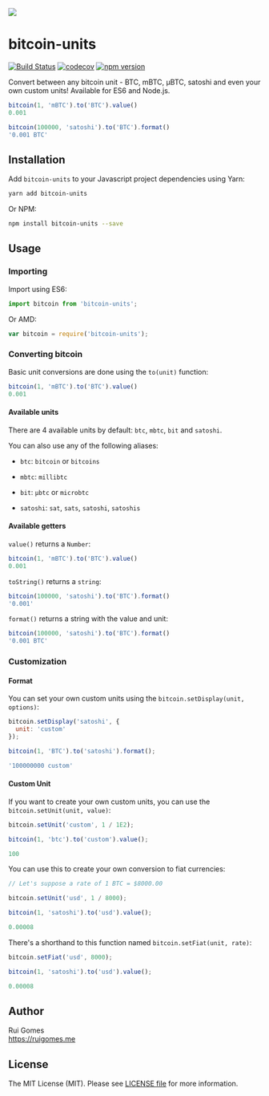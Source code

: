 ![](https://ruigomes.me/bitcoin-units.png?v=2)

# bitcoin-units
[![Build Status](https://img.shields.io/travis/ruigomeseu/bitcoin-units.svg)](https://travis-ci.org/ruigomeseu/bitcoin-units) [![codecov](https://img.shields.io/codecov/c/github/ruigomeseu/bitcoin-units.svg)](https://codecov.io/gh/ruigomeseu/bitcoin-units) [![npm version](https://badge.fury.io/js/bitcoin-units.svg)](https://badge.fury.io/js/bitcoin-units)

Convert between any bitcoin unit - BTC, mBTC, μBTC, satoshi and even your own custom units! Available for ES6 and Node.js.

```js
bitcoin(1, 'mBTC').to('BTC').value()
0.001

bitcoin(100000, 'satoshi').to('BTC').format()
'0.001 BTC'
```

## Installation
Add `bitcoin-units` to your Javascript project dependencies using Yarn:
```bash
yarn add bitcoin-units
```
Or NPM:
```bash
npm install bitcoin-units --save
```

## Usage

### Importing
Import using ES6:

```js
import bitcoin from 'bitcoin-units';
```

Or AMD:

```js
var bitcoin = require('bitcoin-units');
```

### Converting bitcoin

Basic unit conversions are done using the `to(unit)` function:
```js
bitcoin(1, 'mBTC').to('BTC').value()
0.001
```

#### Available units

There are 4 available units by default:
`btc`, `mbtc`, `bit` and `satoshi`.

You can also use any of the following aliases:

- `btc`: `bitcoin` or `bitcoins`

- `mbtc`: `millibtc`

- `bit`: `μbtc` or `microbtc`

- `satoshi`: `sat`, `sats`, `satoshi`, `satoshis`



#### Available getters

`value()` returns a `Number`:
```js
bitcoin(1, 'mBTC').to('BTC').value()
0.001
```

`toString()` returns a `string`:
```js
bitcoin(100000, 'satoshi').to('BTC').format()
'0.001'
```

`format()` returns a string with the value and unit:
```js
bitcoin(100000, 'satoshi').to('BTC').format()
'0.001 BTC'
```

### Customization

#### Format
You can set your own custom units using the `bitcoin.setDisplay(unit, options)`:

```js
bitcoin.setDisplay('satoshi', {
  unit: 'custom'
});

bitcoin(1, 'BTC').to('satoshi').format();

'100000000 custom'
```

#### Custom Unit
If you want to create your own custom units, you can use the `bitcoin.setUnit(unit, value)`:
```js
bitcoin.setUnit('custom', 1 / 1E2);

bitcoin(1, 'btc').to('custom').value();

100
```

You can use this to create your own conversion to fiat currencies:

```js
// Let's suppose a rate of 1 BTC = $8000.00

bitcoin.setUnit('usd', 1 / 8000);

bitcoin(1, 'satoshi').to('usd').value();

0.00008
```

There's a shorthand to this function named `bitcoin.setFiat(unit, rate)`:
```js
bitcoin.setFiat('usd', 8000);

bitcoin(1, 'satoshi').to('usd').value();

0.00008
```

## Author

Rui Gomes  
https://ruigomes.me  

## License

The MIT License (MIT). Please see [LICENSE file](https://github.com/ruigomeseu/bitcoin-units/blob/master/LICENSE.md) for more information.
